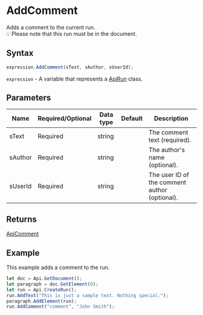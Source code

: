 # AddComment

Adds a comment to the current run.\
💡 Please note that this run must be in the document.

## Syntax

```javascript
expression.AddComment(sText, sAuthor, sUserId);
```

`expression` - A variable that represents a [ApiRun](../ApiRun.md) class.

## Parameters

| **Name** | **Required/Optional** | **Data type** | **Default** | **Description** |
| ------------- | ------------- | ------------- | ------------- | ------------- |
| sText | Required | string |  | The comment text (required). |
| sAuthor | Required | string |  | The author's name (optional). |
| sUserId | Required | string |  | The user ID of the comment author (optional). |

## Returns

[ApiComment](../../ApiComment/ApiComment.md)

## Example

This example adds a comment to the run.

```javascript editor-
let doc = Api.GetDocument();
let paragraph = doc.GetElement(0);
let run = Api.CreateRun();
run.AddText("This is just a sample text. Nothing special.");
paragraph.AddElement(run);
run.AddComment("comment", "John Smith");
```
